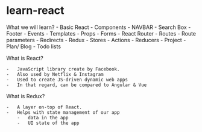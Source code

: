 # learn-react

What we will learn?
	-	Basic React
		-	Components
			-	NAVBAR
			-	Search Box
			-	 Footer
		-	Events
		-	Templates
		-	Props
		-	Forms
	-	React Router
		-	Routes
		-	Route parameters
		-	Redirects
	-	Redux
		-	Stores
		-	Actions
		-	Reducers
	-	Project
		-	Plan/ Blog
		-	Todo lists

What is React?

	-	JavaScript library create by Facebook.
	-	Also used by Netflix & Instagram
	-	Used to create JS-driven dynamic web apps
	-	In that regard, can be compared to Angular & Vue

What is Redux?

	-	A layer on-top of React.
	-	Helps with state management of our app
		-	data in the app
		-	UI state of the app


